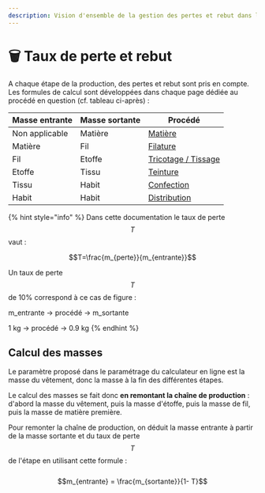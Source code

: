 ```yaml
---
description: Vision d'ensemble de la gestion des pertes et rebut dans l'outil
---
```


# 🗑️ Taux de perte et rebut

A chaque étape de la production, des pertes et rebut sont pris en compte. Les formules de calcul sont développées dans chaque page dédiée au procédé en question (cf. tableau ci-après) :

| Masse entrante | Masse sortante | Procédé                                                                                                    |
| -------------- | -------------- | ---------------------------------------------------------------------------------------------------------- |
| Non applicable | Matière        | [Matière](https://fabrique-numerique.gitbook.io/ecobalyse/textile/etapes-du-cycle-de-vie/etape-1-matieres) |
| Matière        | Fil            | [Filature](../cycle-de-vie-des-produits-textiles/etape-2-fabrication-du-fil-1.md)                          |
| Fil            | Etoffe         | [Tricotage / Tissage](../cycle-de-vie-des-produits-textiles/tricotage-tissage.md)                          |
| Etoffe         | Tissu          | [Teinture](../cycle-de-vie-des-produits-textiles/ennoblissement-1/)                                        |
| Tissu          | Habit          | [Confection](../cycle-de-vie-des-produits-textiles/confection.md)                                          |
| Habit          | Habit          | [Distribution](../cycle-de-vie-des-produits-textiles/distribution.md)                                      |

{% hint style="info" %}
Dans cette documentation le taux de perte $$T$$ vaut :

&#x20;$$T=\frac{m_{perte}}{m_{entrante}}$$

Un taux de perte $$T$$ de 10% correspond à ce cas de figure :&#x20;

m\_entrante -> procédé -> m\_sortante

1 kg -> procédé -> 0.9 kg
{% endhint %}

## Calcul des masses

Le paramètre proposé dans le paramétrage du calculateur en ligne est la masse du vêtement, donc la masse à la fin des différentes étapes.&#x20;

Le calcul des masses se fait donc **en remontant la chaîne de production** : d'abord la masse du vêtement, puis la masse d'étoffe, puis la masse de fil, puis la masse de matière première.

Pour remonter la chaîne de production, on déduit la masse entrante à partir de la masse sortante et du taux de perte $$T$$ de l'étape en utilisant cette formule :\
\
$$m_{entrante} = \frac{m_{sortante}}{1- T}$$





&#x20;
